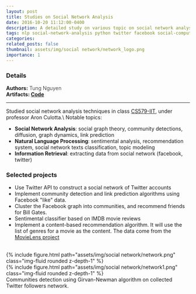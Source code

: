 ```yaml
---
layout: post
title: Studies on Social Network Analysis
date: 2016-10-20 11:12:00-0400
description: A detailed study on various topic on social network analysis
tags: nlp social-network-analysis python twitter facebook social-computing
categories: 
related_posts: false
thumbnail: assets/img/social network/network_logo.png
importance: 1
---
```

<h3> Details </h3>
<div class="row" >
    <div class="col-sm-3" style="font-weight:300;"> 
    <strong> Authors:</strong> Tung Nguyen
    </div> 
</div>
<div class="row" >
    <div class="col-sm-3" style="font-weight:300;"> 
    <strong> Artifacts: <a target="_blank" rel="noopener noreferrer" href="https://github.com/tungdnguyen/social-network-analysis"> Code </a> </strong>
    </div>
</div>
<hr>

Studied social network analysis techniques in class [CS579-IIT](https://github.com/iit-cs579/main/tree/master), under professor Aron Culotta.\\
Notable topics: 
- **Social Network Analysis**: social graph theory, community detections, diffusion, graph dynamics, link prediction
- **Natural Language Processing**: sentimental analysis, recommendation system, social network texts classification, topic modeling
- **Information Retrieval**: extracting data from social network (facebook, twitter)

<h3>Selected projects</h3>

- Use Twitter API to construct a social network of Twitter accounts
- Implement community detection and link prediction algorithms using Facebook "like" data.  
- Cluster the Facebook graph into communities, and recommend friends for Bill Gates.
- Sentimental classifier based on IMDB movie reviews
- Implement a content-based recommendation algorithm. It will use the list of genres for a movie as the content. The data come from the [MovieLens project](http://grouplens.org/datasets/movielens/)


<br>
<div class="row mt-3">
    <div class="col-sm mt-3 mt-md-0">
        {% include figure.html path="assets/img/social network/network.png" class="img-fluid rounded z-depth-1" %}
    </div>
    <div class="col-sm mt-3 mt-md-0">
        {% include figure.html path="assets/img/social network/network1.png" class="img-fluid rounded z-depth-1" %}
    </div>
</div>
<div class="caption">
    Communities detection using Girvan-Newman algorithm on collected Twitter followers network.
</div>
